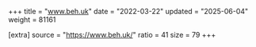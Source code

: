 +++
title = "www.beh.uk"
date = "2022-03-22"
updated = "2025-06-04"
weight = 81161

[extra]
source = "https://www.beh.uk/"
ratio = 41
size = 79
+++
